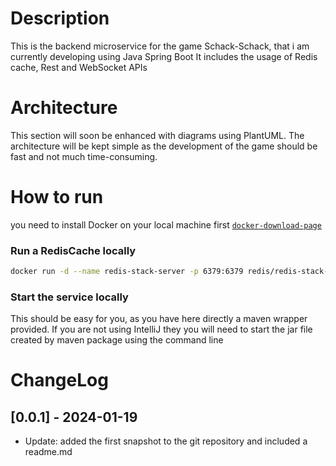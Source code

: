 # Description

This is the backend microservice for the game Schack-Schack, that i am currently developing using Java Spring Boot
It includes the usage of Redis cache, Rest and WebSocket APIs

# Architecture

This section will soon be enhanced with diagrams using PlantUML.
The architecture will be kept simple as the development of the game should be fast and not much time-consuming.

# How to run

you need to install Docker on your local machine first [`docker-download-page`](https://www.docker.com/products/docker-desktop/)

### Run a RedisCache locally

```bash
docker run -d --name redis-stack-server -p 6379:6379 redis/redis-stack-server:latest
```

### Start the service locally
This should be easy for you, as you have here directly a maven wrapper provided.
If you are not using IntelliJ they you will need to start the jar file created by maven package using the command line

# ChangeLog
## [0.0.1] - 2024-01-19
- Update: added the first snapshot to the git repository and included a readme.md
